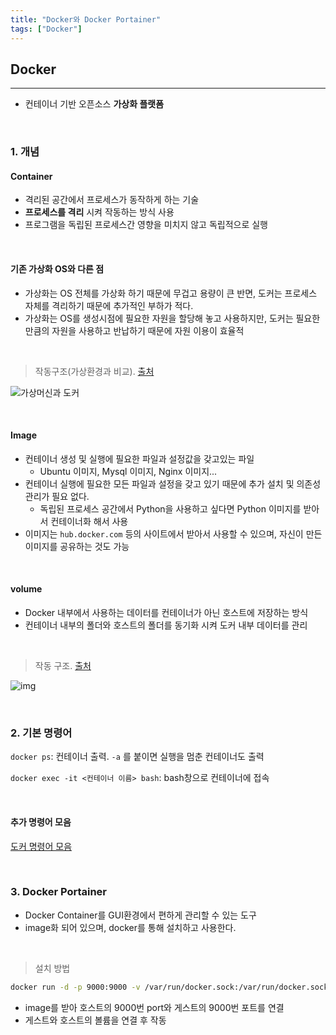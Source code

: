 ```yaml
---
title: "Docker와 Docker Portainer"
tags: ["Docker"]
---
```




## Docker

<hr>

- 컨테이너 기반 오픈소스 **가상화 플랫폼**

<br>

### 1. 개념

#### Container

- 격리된 공간에서 프로세스가 동작하게 하는 기술
- **프로세스를 격리** 시켜 작동하는 방식 사용
- 프로그램을 독립된 프로세스간 영향을 미치지 않고 독립적으로 실행

<br>

#### 기존 가상화 OS와 다른 점

- 가상화는 OS 전체를 가상화 하기 때문에 무겁고 용량이 큰 반면, 도커는 프로세스 자체를 격리하기 때문에 추가적인 부하가 적다.
- 가상화는 OS를 생성시점에 필요한 자원을 할당해 놓고 사용하지만, 도커는 필요한 만큼의 자원을 사용하고 반납하기 때문에 자원 이용이 효율적

<br>

> 작동구조(가상환경과 비교). [출처](https://subicura.com/2017/01/19/docker-guide-for-beginners-1.html)

![가상머신과 도커](https://subicura.com/assets/article_images/2017-01-19-docker-guide-for-beginners-1/vm-vs-docker.png)

<br>

#### Image

- 컨테이너 생성 및 실행에 필요한 파일과 설정값을 갖고있는 파일
  - Ubuntu 이미지, Mysql 이미지, Nginx 이미지...
- 컨테이너 실행에 필요한 모든 파일과 설정을 갖고 있기 때문에 추가 설치 및 의존성 관리가 필요 없다.
  - 독립된 프로세스 공간에서 Python을 사용하고 싶다면 Python 이미지를 받아서 컨테이너화 해서 사용
- 이미지는 `hub.docker.com` 등의 사이트에서 받아서 사용할 수 있으며, 자신이 만든 이미지를 공유하는 것도 가능

<br>

#### volume

- Docker 내부에서 사용하는 데이터를 컨테이너가 아닌 호스트에 저장하는 방식
- 컨테이너 내부의 폴더와 호스트의 폴더를 동기화 시켜 도커 내부 데이터를 관리

<br>

>작동 구조. [출처](http://pyrasis.com/book/DockerForTheReallyImpatient/Chapter06/04)

![img](http://pyrasis.com/assets/images/DockerForTheReallyImpatientChapter06/5.png)

<br>

### 2. 기본 명령어

`docker ps`: 컨테이너 출력. `-a` 를 붙이면 실행을 멈춘 컨테이너도 출력

`docker exec -it <컨테이너 이름> bash`: bash창으로 컨테이너에 접속

<br>

#### 추가 명령어 모음

[도커 명령어 모음](https://velog.io/@wlsdud2194/-Docker-%EB%8F%84%EC%BB%A4-%EA%B8%B0%EB%B3%B8-%EB%AA%85%EB%A0%B9%EC%96%B4-%EB%AA%A8%EC%9D%8C)

<br>

### 3. Docker Portainer

- Docker Container를 GUI환경에서 편하게 관리할 수 있는 도구
- image화 되어 있으며, docker를 통해 설치하고 사용한다.

<br>

> 설치 방법

```bash
docker run -d -p 9000:9000 -v /var/run/docker.sock:/var/run/docker.sock -v portainer_data:/data portainer/portainer
```

- image를 받아 호스트의 9000번 port와 게스트의 9000번 포트를 연결
- 게스트와 호스트의 볼륨을 연결 후 작동

<br>





